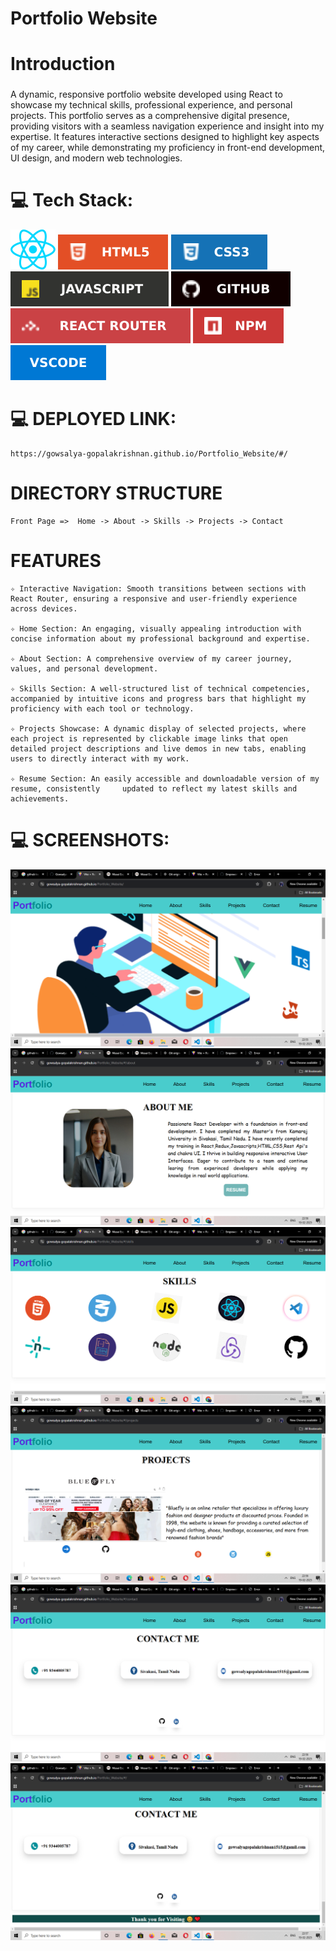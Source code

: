 # Portfolio Website

# Introduction
   ###  
   A dynamic, responsive portfolio website developed using React to showcase 
   my technical skills, professional experience, and personal projects. This portfolio serves as a comprehensive digital presence, providing visitors with a seamless navigation experience and insight into my expertise. It features interactive sections designed to highlight key aspects of my career, while demonstrating my proficiency in front-end development, UI design, and modern web technologies.

# 💻 Tech Stack:

![src](./src/assets/react.svg)
![src](./src/assets/htmlgithub.svg) 
![src](./src/assets/cssgithub.svg)
![src](./src/assets/javascriptgithub.svg)
![src](./src/assets/githubgithub.svg)
![src](./src/assets/reactroutergithub.svg)
![src](./src/assets/npmgithub.svg)
![src](./src/assets/vscodegithub.svg)




# 💻 DEPLOYED LINK:
    https://gowsalya-gopalakrishnan.github.io/Portfolio_Website/#/

# DIRECTORY STRUCTURE

    Front Page =>  Home -> About -> Skills -> Projects -> Contact

# FEATURES
    ✧ Interactive Navigation: Smooth transitions between sections with React Router, ensuring a responsive and user-friendly experience across devices.
    
    ✧ Home Section: An engaging, visually appealing introduction with concise information about my professional background and expertise.
    
    ✧ About Section: A comprehensive overview of my career journey, values, and personal development.
    
    ✧ Skills Section: A well-structured list of technical competencies, accompanied by intuitive icons and progress bars that highlight my proficiency with each tool or technology.
    
    ✧ Projects Showcase: A dynamic display of selected projects, where each project is represented by clickable image links that open detailed project descriptions and live demos in new tabs, enabling users to directly interact with my work.
    
    ✧ Resume Section: An easily accessible and downloadable version of my resume, consistently     updated to reflect my latest skills and achievements.

# 💻 SCREENSHOTS:

![src](./src/assets/Homepage.png)
![src](./src/assets/Aboutme.png)
![src](./src/assets/Skills.png)
![src](./src/assets/Projects.png)
![src](./src/assets/Contact.png)
![src](./src/assets/Footer.png)







